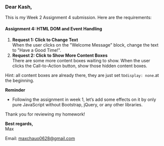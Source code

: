 ### Dear Kash,

This is my Week 2 Assignment 4 submission. Here are the requirements:

#### Assignment 4: HTML DOM and Event Handling

1. **Request 1: Click to Change Text**  
   When the user clicks on the "Welcome Message" block, change the text to "Have a Good Time!".
2. **Request 2: Click to Show More Content Boxes**  
   There are some more content boxes waiting to show. When the user clicks the Call-to-Action button, show those hidden content boxes.

Hint: all content boxes are already there, they are just set to`display: none`.at the beginning.

**Reminder**

- Following the assignment in week 1, let’s add some effects on it by only pure JavaScript without Bootstrap, jQuery, or any other libraries.

Thank you for reviewing my homework!

**Best regards,**  
Max

Email: [maxchauo0628@gmail.com](mailto:maxchauo0628@gmail.com)
